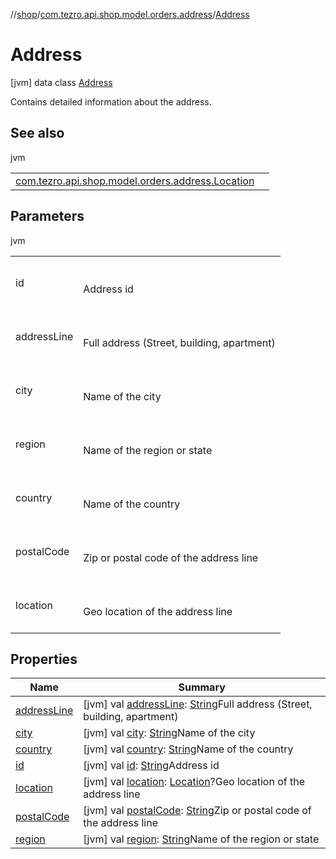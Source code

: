 //[shop](../../../index.md)/[com.tezro.api.shop.model.orders.address](../index.md)/[Address](index.md)



# Address  
 [jvm] data class [Address](index.md)

Contains detailed information about the address.

   


## See also  
  
jvm  
  
| | |
|---|---|
| <a name="com.tezro.api.shop.model.orders.address/Address///PointingToDeclaration/"></a>[com.tezro.api.shop.model.orders.address.Location](../-location/index.md)| <a name="com.tezro.api.shop.model.orders.address/Address///PointingToDeclaration/"></a>|
  


## Parameters  
  
jvm  
  
| | |
|---|---|
| <a name="com.tezro.api.shop.model.orders.address/Address///PointingToDeclaration/"></a>id| <a name="com.tezro.api.shop.model.orders.address/Address///PointingToDeclaration/"></a><br><br>Address id<br><br>|
| <a name="com.tezro.api.shop.model.orders.address/Address///PointingToDeclaration/"></a>addressLine| <a name="com.tezro.api.shop.model.orders.address/Address///PointingToDeclaration/"></a><br><br>Full address (Street, building, apartment)<br><br>|
| <a name="com.tezro.api.shop.model.orders.address/Address///PointingToDeclaration/"></a>city| <a name="com.tezro.api.shop.model.orders.address/Address///PointingToDeclaration/"></a><br><br>Name of the city<br><br>|
| <a name="com.tezro.api.shop.model.orders.address/Address///PointingToDeclaration/"></a>region| <a name="com.tezro.api.shop.model.orders.address/Address///PointingToDeclaration/"></a><br><br>Name of the region or state<br><br>|
| <a name="com.tezro.api.shop.model.orders.address/Address///PointingToDeclaration/"></a>country| <a name="com.tezro.api.shop.model.orders.address/Address///PointingToDeclaration/"></a><br><br>Name of the country<br><br>|
| <a name="com.tezro.api.shop.model.orders.address/Address///PointingToDeclaration/"></a>postalCode| <a name="com.tezro.api.shop.model.orders.address/Address///PointingToDeclaration/"></a><br><br>Zip or postal code of the address line<br><br>|
| <a name="com.tezro.api.shop.model.orders.address/Address///PointingToDeclaration/"></a>location| <a name="com.tezro.api.shop.model.orders.address/Address///PointingToDeclaration/"></a><br><br>Geo location of the address line<br><br>|
  


## Properties  
  
|  Name |  Summary | 
|---|---|
| <a name="com.tezro.api.shop.model.orders.address/Address/addressLine/#/PointingToDeclaration/"></a>[addressLine](address-line.md)| <a name="com.tezro.api.shop.model.orders.address/Address/addressLine/#/PointingToDeclaration/"></a> [jvm] val [addressLine](address-line.md): [String](https://kotlinlang.org/api/latest/jvm/stdlib/kotlin/-string/index.html)Full address (Street, building, apartment)   <br>|
| <a name="com.tezro.api.shop.model.orders.address/Address/city/#/PointingToDeclaration/"></a>[city](city.md)| <a name="com.tezro.api.shop.model.orders.address/Address/city/#/PointingToDeclaration/"></a> [jvm] val [city](city.md): [String](https://kotlinlang.org/api/latest/jvm/stdlib/kotlin/-string/index.html)Name of the city   <br>|
| <a name="com.tezro.api.shop.model.orders.address/Address/country/#/PointingToDeclaration/"></a>[country](country.md)| <a name="com.tezro.api.shop.model.orders.address/Address/country/#/PointingToDeclaration/"></a> [jvm] val [country](country.md): [String](https://kotlinlang.org/api/latest/jvm/stdlib/kotlin/-string/index.html)Name of the country   <br>|
| <a name="com.tezro.api.shop.model.orders.address/Address/id/#/PointingToDeclaration/"></a>[id](id.md)| <a name="com.tezro.api.shop.model.orders.address/Address/id/#/PointingToDeclaration/"></a> [jvm] val [id](id.md): [String](https://kotlinlang.org/api/latest/jvm/stdlib/kotlin/-string/index.html)Address id   <br>|
| <a name="com.tezro.api.shop.model.orders.address/Address/location/#/PointingToDeclaration/"></a>[location](location.md)| <a name="com.tezro.api.shop.model.orders.address/Address/location/#/PointingToDeclaration/"></a> [jvm] val [location](location.md): [Location](../-location/index.md)?Geo location of the address line   <br>|
| <a name="com.tezro.api.shop.model.orders.address/Address/postalCode/#/PointingToDeclaration/"></a>[postalCode](postal-code.md)| <a name="com.tezro.api.shop.model.orders.address/Address/postalCode/#/PointingToDeclaration/"></a> [jvm] val [postalCode](postal-code.md): [String](https://kotlinlang.org/api/latest/jvm/stdlib/kotlin/-string/index.html)Zip or postal code of the address line   <br>|
| <a name="com.tezro.api.shop.model.orders.address/Address/region/#/PointingToDeclaration/"></a>[region](region.md)| <a name="com.tezro.api.shop.model.orders.address/Address/region/#/PointingToDeclaration/"></a> [jvm] val [region](region.md): [String](https://kotlinlang.org/api/latest/jvm/stdlib/kotlin/-string/index.html)Name of the region or state   <br>|

